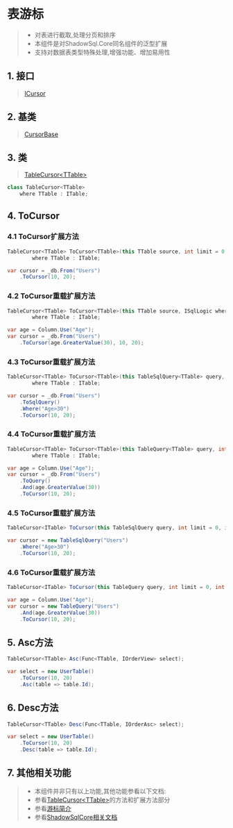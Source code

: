 # 表游标
>* 对表进行截取,处理分页和排序
>* 本组件是对ShadowSql.Core同名组件的泛型扩展
>* 支持对数据表类型特殊处理,增强功能、增加易用性

## 1. 接口
>[ICursor](xref:ShadowSql.Cursors.ICursor)

## 2. 基类
>[CursorBase](xref:ShadowSql.Cursors.CursorBase)

## 3. 类
>[TableCursor\<TTable\>](xref:ShadowSql.Cursors.TableCursor%601)
~~~csharp
class TableCursor<TTable>
    where TTable : ITable;
~~~

## 4. ToCursor
### 4.1 ToCursor扩展方法
~~~csharp
TableCursor<TTable> ToCursor<TTable>(this TTable source, int limit = 0, int offset = 0)
        where TTable : ITable;
~~~
~~~csharp
var cursor = _db.From("Users")
    .ToCursor(10, 20);
~~~

### 4.2 ToCursor重载扩展方法
~~~csharp
TableCursor<TTable> ToCursor<TTable>(this TTable source, ISqlLogic where, int limit = 0, int offset = 0)
        where TTable : ITable;
~~~
~~~csharp
var age = Column.Use("Age");
var cursor = _db.From("Users")
    .ToCursor(age.GreaterValue(30), 10, 20);
~~~

### 4.3 ToCursor重载扩展方法
~~~csharp
TableCursor<TTable> ToCursor<TTable>(this TableSqlQuery<TTable> query, int limit = 0, int offset = 0)
        where TTable : ITable;
~~~
~~~csharp
var cursor = _db.From("Users")
    .ToSqlQuery()
    .Where("Age>30")
    .ToCursor(10, 20);
~~~

### 4.4 ToCursor重载扩展方法
~~~csharp
TableCursor<TTable> ToCursor<TTable>(this TableQuery<TTable> query, int limit = 0, int offset = 0)
        where TTable : ITable;
~~~
~~~csharp
var age = Column.Use("Age");
var cursor = _db.From("Users")
    .ToQuery()
    .And(age.GreaterValue(30))
    .ToCursor(10, 20);
~~~

### 4.5 ToCursor重载扩展方法
~~~csharp
TableCursor<ITable> ToCursor(this TableSqlQuery query, int limit = 0, int offset = 0);
~~~
~~~csharp
var cursor = new TableSqlQuery("Users")
    .Where("Age>30")
    .ToCursor(10, 20);
~~~

### 4.6 ToCursor重载扩展方法
~~~csharp
TableCursor<ITable> ToCursor(this TableQuery query, int limit = 0, int offset = 0);
~~~
~~~csharp
var age = Column.Use("Age");
var cursor = new TableQuery("Users")
    .And(age.GreaterValue(30))
    .ToCursor(10, 20);
~~~

## 5. Asc方法
~~~csharp
TableCursor<TTable> Asc(Func<TTable, IOrderView> select);
~~~
~~~csharp
var select = new UserTable()
    .ToCursor(10, 20)
    .Asc(table => table.Id);
~~~

## 6. Desc方法
~~~csharp
TableCursor<TTable> Desc(Func<TTable, IOrderAsc> select);
~~~
~~~csharp
var select = new UserTable()
    .ToCursor(10, 20)
    .Desc(table => table.Id);
~~~

## 7. 其他相关功能
>* 本组件并非只有以上功能,其他功能参看以下文档:
>* 参看[TableCursor\<TTable\>](xref:ShadowSql.Cursors.TableCursor%601)的方法和扩展方法部分
>* 参看[游标简介](./index.md)
>* 参看[ShadowSqlCore相关文档](../../shadowcore/cursor/index.md)
